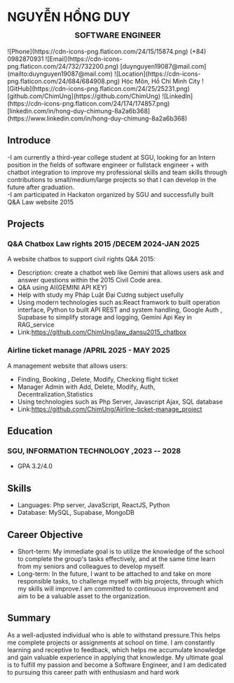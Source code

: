 # NGUYỄN HỒNG DUY
<p style="text-align: center; font-size: 18px; font-weight: bold; margin-top: -5px;">
  SOFTWARE ENGINEER
</p>
<!-- The unordered list immediately after the h1 will be formatted on a single
line. It is intended to be used for contact details -->
![Phone](https://cdn-icons-png.flaticon.com/24/15/15874.png) (+84) 0982870931  
![Email](https://cdn-icons-png.flaticon.com/24/732/732200.png) [duynguyen19087@mail.com](mailto:duynguyen19087@mail.com)  
![Location](https://cdn-icons-png.flaticon.com/24/684/684908.png) Hóc Môn, Hồ Chí Minh City  
![GitHub](https://cdn-icons-png.flaticon.com/24/25/25231.png) [github.com/ChimUng](https://github.com/ChimUng)  
![LinkedIn](https://cdn-icons-png.flaticon.com/24/174/174857.png) [linkedin.com/in/hong-duy-chimung-8a2a6b368](https://www.linkedin.com/in/hong-duy-chimung-8a2a6b368)


<!-- The paragraph after the h1 and ul and before the first h2 is optional. It
is intended to be used for a short summary. -->


## Introduce

<!-- You have to wrap the "left" and "right" half of these headings in spans by
hand -->

   -I am currently a third-year college student at SGU, 
looking for an Intern position in the fields of software engineer
 or fullstack engineer + with chatbot integration to improve 
my professional skills and team skills through contributions to 
small/medium/large projects so that I can develop in the future after graduation.</br>
   -I am participated in Hackaton organized by SGU and successfully built Q&A Law website 2015

## Projects

### <span>Q&A Chatbox Law rights 2015</span> <span>/DECEM 2024-JAN 2025</span>
   
A website chatbox to support civil rights Q&A 2015:

   - Description: create a chatbot web like Gemini that allows users ask and answer questions within the 2015 Civil Code area.
   - Q&A using AI(GEMINI API KEY)
   - Help with study my Pháp Luật Đại Cương subject usefully
   - Using modern technologies such as:React framwork to built operation interface, Python to built API REST and system handling, Google Auth , Supabase to simplify storage and logging, Gemini Api Key in RAG_service
   - Link:https://github.com/ChimUng/law_dansu2015_chatbox</br>

### <span>Airline ticket manage</span> <span>/APRIL 2025 - MAY 2025</span>

A management website that allows users:

   - Finding, Booking , Delete, Modify, Checking flight ticket
   - Manager Admin with Add, Delete, Modify, Auth, Decentralization,Statistics
   - Using technologies such as Php Server, Javascript Ajax, SQL database
   - Link:https://github.com/ChimUng/Airline-ticket-manage_project</br>
## Education

### <span>SGU, INFORMATION TECHNOLOGY</span> <span>,2023 -- 2028</span>

  - GPA 3.2/4.0

## Skills

 - Languages: Php server, JavaScript, ReactJS, Python
 - Database: MySQL, Supabase, MongoDB

## Career Objective

 - Short-term: My immediate goal is to utilize the knowledge of the school to complete the group's tasks effectively, and at the same time learn from my seniors and colleagues to develop myself.
 - Long-term: In the future, I want to be attached to and take on more responsible tasks, to challenge myself with big projects, through which my skills will improve.I am committed to continuous improvement and aim to be a valuable asset to the organization.

## Summary
As a well-adjusted individual who is able to withstand pressure.This helps me complete projects or assignments at school on time. I am constantly learning and receptive to feedback, which helps me accumulate knowledge and gain valuable experience in applying that knowledge. My ultimate goal is to fulfill my passion and become a Software Engineer, and I am dedicated to pursuing this career path with enthusiasm and hard work